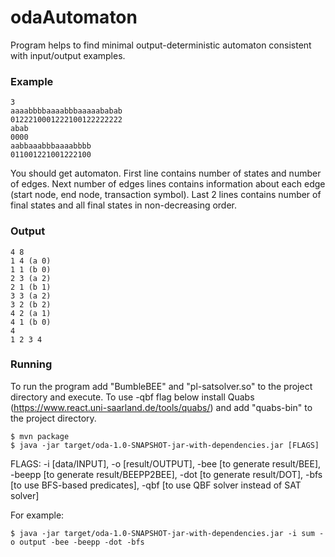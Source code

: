 # odaAutomaton

Program helps to find minimal output-deterministic automaton consistent with input/output examples.

### Example
```
3
aaaabbbbaaaabbbaaaaababab
0122210001222100122222222
abab
0000
aabbaaabbbaaaabbbb
011001221001222100
```

You should get automaton. First line contains number of states and number of edges. Next number of edges lines contains information about each edge (start node, end node, transaction symbol). Last 2 lines contains number of final states and all final states in non-decreasing order.

### Output
```
4 8
1 4 (a 0)
1 1 (b 0)
2 3 (a 2)
2 1 (b 1)
3 3 (a 2)
3 2 (b 2)
4 2 (a 1)
4 1 (b 0)
4
1 2 3 4
```
### Running

To run the program add "BumbleBEE" and "pl-satsolver.so" to the project directory and execute. To use -qbf flag below install Quabs (https://www.react.uni-saarland.de/tools/quabs/) and add "quabs-bin" to the project directory.

```
$ mvn package
$ java -jar target/oda-1.0-SNAPSHOT-jar-with-dependencies.jar [FLAGS]
```

FLAGS: -i [data/INPUT], -o [result/OUTPUT], -bee [to generate result/BEE], -beepp [to generate result/BEEPP2BEE], -dot [to generate result/DOT], -bfs [to use BFS-based predicates], -qbf [to use QBF solver instead of SAT solver]

For example:
```
$ java -jar target/oda-1.0-SNAPSHOT-jar-with-dependencies.jar -i sum -o output -bee -beepp -dot -bfs
```